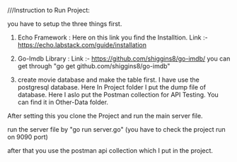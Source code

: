 
///Instruction to Run Project:

you have to setup the three things first.

1) Echo Framework : Here on this link you find the Installtion. Link :- https://echo.labstack.com/guide/installation

2) Go-Imdb Library : Link :- https://github.com/shiggins8/go-imdb/ 
		     you can get through "go get github.com/shiggins8/go-imdb"

3) create movie database and make the table first. I have use the postgresql database. Here In Project folder I put the dump file of database.
   Here I aslo put the Postman collection for API Testing. You can find it in Other-Data folder. 


After setting this you clone the Project and run the main server file.

run the server file by "go run server.go" (you have to check the project run on 9090 port)

after that you use the postman api collection which I put in the project.


